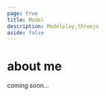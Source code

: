 ```yaml
---
page: true
title: Model
description: Modelplay,threejs
aside: false
---
```


# about me

coming soon...

<Model/>
<!-- <ModelPlay/> -->